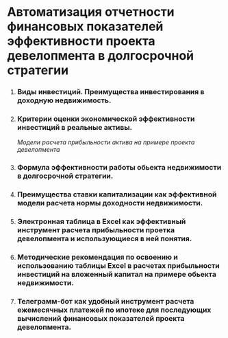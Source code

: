 # Автоматизация отчетности финансовых показателей эффективности проекта девелопмента в долгосрочной стратегии #

1. ### __Виды инвестиций. Преимущества инвестирования в доходную недвижимость.__ ###

1. ### __Критерии оценки экономической эффективности инвестиций в реальные активы.__ ###
    *Модели расчета прибыльности актива на примере проекта девелопмента*
2. ### __Формула эффективности работы обьекта недвижимости в долгосрочной стратегии.__ ###
3. ### __Преимущества ставки капитализации как эффективной модели расчета нормы доходности недвижимости.__ ###
3. ### __Электронная таблица в Excel как эффективный инструмент расчета прибыльности проетка девелопмента и использующиеся в ней понятия.__ ###
4. ### __Методические рекомендация по освоению и использованию таблицы Excel в расчетах прибыльности инвестиций на вложенный капитал на примере обьекта недвижимости.__ ###
5. ### __Телеграмм-бот как удобный инструмент расчета ежемесячных платежей по ипотеке для последующих вычислений финансовых показателей проекта девелопмента.__ ###